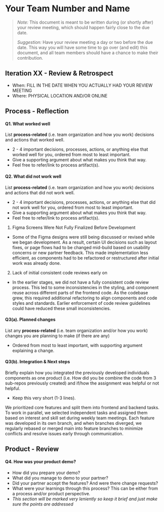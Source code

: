 # Your Team Number and Name

 > _Note:_ This document is meant to be written during (or shortly after) your review meeting, which should happen fairly close to the due date.      
 >      
 > _Suggestion:_ Have your review meeting a day or two before the due date. This way you will have some time to go over (and edit) this document, and all team members should have a chance to make their contribution.


## Iteration XX - Review & Retrospect

 * When: FILL IN THE DATE WHEN YOU ACTUALLY HAD YOUR REVIEW MEETING
 * Where: PHYSICAL LOCATION AND/OR ONLINE

## Process - Reflection


#### Q1. What worked well

List **process-related** (i.e. team organization and how you work) decisions and actions that worked well.


 * 2 - 4 important decisions, processes, actions, or anything else that worked well for you, ordered from most to least important.
 * Give a supporting argument about what makes you think that way.
 * Feel free to refer/link to process artifact(s).

#### Q2. What did not work well

List **process-related** (i.e. team organization and how you work) decisions and actions that did not work well.

 * 2 - 4 important decisions, processes, actions, or anything else that did not work well for you, ordered from most to least important.
 * Give a supporting argument about what makes you think that way.
 * Feel free to refer/link to process artifact(s).

1. Figma Screens Were Not Fully Finalized Before Development
- Some of the Figma designs were still being discussed or revised while we began development. As a result, certain UI decisions such as layout fixes, or page flows had to be changed mid-build based on usability concerns or new partner feedback. This made implementation less efficient, as components had to be refactored or restructured after initial work was already done.

2. Lack of initial consistent code reviews early on
- In the earlier stages, we did not have a fully consistent code review process. This led to some inconsistencies in the styling, and component reuse across different parts of the frontend code. As the codebase grew, this required additional refactoring to align components and code styles and standards. Earlier enforcement of code review guidelines could have reduced these small inconsistencies.



#### Q3(a). Planned changes

List any **process-related** (i.e. team organization and/or how you work) changes you are planning to make (if there are any)

 * Ordered from most to least important, with supporting argument explaining a change.

#### Q3(b). Integration & Next steps
Briefly explain how you integrated the previously developed individuals components as one product (i.e. How did you be combine the code from 3 sub-repos previously created) and if/how the assignment was helpful or not helpful.

 * Keep this very short (1-3 lines).

We prioritized core features and split them into frontend and backend tasks. To work in parallel, we selected independent tasks and assigned them based on interest and skill set during weekly team meetings. Each feature was developed in its own branch, and when branches diverged, we regularly rebased or merged main into feature branches to minimize conflicts and resolve issues early through communication.



## Product - Review

#### Q4. How was your product demo?
 * How did you prepare your demo?
 * What did you manage to demo to your partner?
 * Did your partner accept the features? And were there change requests?
 * What were your learnings through this process? This can be either from a process and/or product perspective.
 * *This section will be marked very leniently so keep it brief and just make sure the points are addressed*
